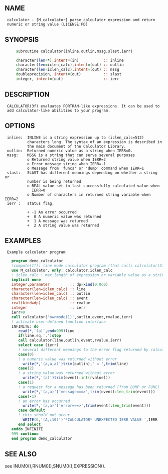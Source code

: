 ## NAME
     calculator - [M_calculator] parse calculator expression and return
     numeric or string value (LICENSE:PD)
## SYNOPSIS
```fortran
     subroutine calculator(inline,outlin,mssg,slast,ierr)

     character(len=*),intent=(in)           :: inline
     character(len=iclen_calc),intent=(out) :: outlin
     character(len=iclen_calc),intent=(out) :: mssg
     doubleprecision, intent=(out)          :: slast
     integer, intent=(out)                  :: ierr
```
## DESCRIPTION
     CALCULATOR(3f) evaluates FORTRAN-like expressions. It can be used to
     add calculator-like abilities to your program.
## OPTIONS
     inline:  INLINE is a string expression up to (iclen_calc=512)
              characters long. The syntax of an expression is described in
              the main document of the Calculator Library.
     outlin:  Returned numeric value as a string when IERR=0.
     mssg:    MSSG is a string that can serve several purposes
              o Returned string value when IERR=2
              o Error message string when IERR=-1
              o Message from 'funcs' or 'dump' command when IERR=1
     slast:   SLAST has different meanings depending on whether a string or
              number is being returned
              o REAL value set to last successfully calculated value when
                IERR=0
              o Number of characters in returned string variable when IERR=2
     ierr :   status flag.

              + -1 An error occurred
              +  0 A numeric value was returned
              +  1 A message was returned
              +  2 A string value was returned
## EXAMPLES
     Example calculator program
```fortran
   program demo_calculator
   !compute(1f): line mode calculator program (that calls calculator(3f))
   use M_calculator, only: calculator,iclen_calc
   ! iclen_calc : max length of expression or variable value as a string
   implicit none
   integer,parameter         :: dp=kind(0.0d0)
   character(len=iclen_calc) :: line
   character(len=iclen_calc) :: outlin
   character(len=iclen_calc) :: event
   real(kind=dp)             :: rvalue
   integer                   :: ierr
   ierr=0
   call calculator('ownmode(1)',outlin,event,rvalue,ierr)
   ! activate user-defined function interface
   INFINITE: do
      read(*,'(a)',end=999)line
      if(line.eq.'.')stop
      call calculator(line,outlin,event,rvalue,ierr)
      select case (ierr)
      ! several different meanings to the error flag returned by calculator
      case(0)
      ! a numeric value was returned without error
        write(*,'(a,a,a)')trim(outlin),' = ',trim(line)
      case(2)
      ! a string value was returned without error
        write(*,'(a)')trim(event(:int(rvalue)))
      case(1)
      ! a request for a message has been returned (from DUMP or FUNC)
        write(*,'(a,a)')'message===>',trim(event(:len_trim(event)))
      case(-1)
      ! an error has occurred
        write(*,'(a,a)')'error===>',trim(event(:len_trim(event)))
      case default
      ! this should not occur
        WRITE(6,'(A,i10)')'*CALCULATOR* UNEXPECTED IERR VALUE ',IERR
      end select
   enddo INFINITE
   999 continue
   end program demo_calculator
```
## SEE ALSO 
   see INUM0(),RNUM0(),SNUM0(),EXPRESSION().
